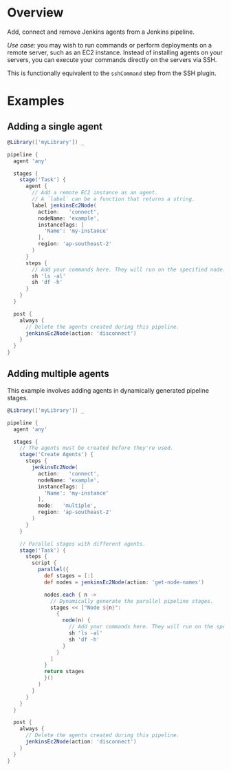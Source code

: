 # Overview
Add, connect and remove Jenkins agents from a Jenkins pipeline.

*Use case:* you may wish to run commands or perform deployments on a remote server, such as an EC2 instance. Instead of installing agents on your servers, you can execute your commands directly on the servers via SSH.

This is functionally equivalent to the `sshCommand` step from the SSH plugin.

# Examples

## Adding a single agent
```groovy
@Library(['myLibrary']) _

pipeline {
  agent 'any'

  stages {
    stage('Task') {
      agent {
        // Add a remote EC2 instance as an agent.
        // A `label` can be a function that returns a string.
        label jenkinsEc2Node(
          action:   'connect',
          nodeName: 'example',
          instanceTags: [
            'Name': 'my-instance'
          ],
          region: 'ap-southeast-2'
        )
      }
      steps {
        // Add your commands here. They will run on the specified node.
        sh 'ls -al'
        sh 'df -h'
      }
    }
  }

  post {
    always {
      // Delete the agents created during this pipeline.
      jenkinsEc2Node(action: 'disconnect')
    }
  }
}
```

## Adding multiple agents
This example involves adding agents in dynamically generated pipeline stages.

```groovy
@Library(['myLibrary']) _

pipeline {
  agent 'any'

  stages {
    // The agents must be created before they're used.
    stage('Create Agents') {
      steps {
        jenkinsEc2Node(
          action:   'connect',
          nodeName: 'example',
          instanceTags: [
            'Name': 'my-instance'
          ],
          mode:   'multiple',
          region: 'ap-southeast-2'
        )
      }
    }

    // Parallel stages with different agents.
    stage('Task') {
      steps {
        script {
          parallel({
            def stages = [:]
            def nodes = jenkinsEc2Node(action: 'get-node-names')

            nodes.each { n ->
              // Dynamically generate the parallel pipeline stages.
              stages << ["Node ${n}":
                {
                  node(n) {
                    // Add your commands here. They will run on the specified node.
                    sh 'ls -al'
                    sh 'df -h'
                  }
                }
              ]
            }
            return stages
            }()
          )
        }
      }
    }
  }

  post {
    always {
      // Delete the agents created during this pipeline.
      jenkinsEc2Node(action: 'disconnect')
    }
  }
}

```